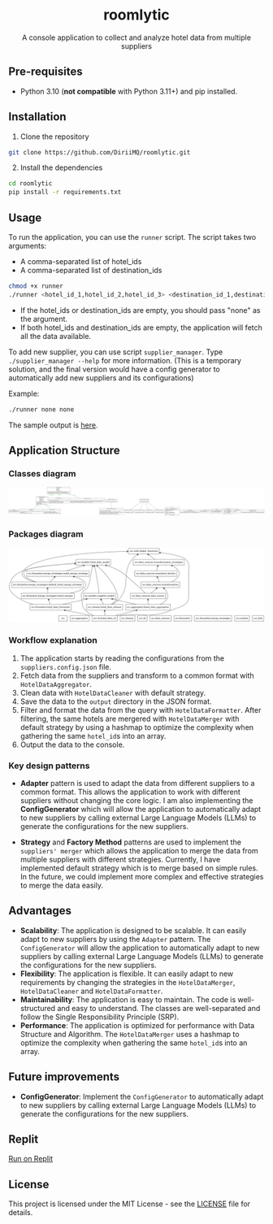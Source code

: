 <div align="center">

# roomlytic

A console application to collect and analyze hotel data from multiple suppliers

</div>

## Pre-requisites
- Python 3.10 (**not compatible** with Python 3.11+) and pip installed.

## Installation

1. Clone the repository
```bash
git clone https://github.com/DiriiMQ/roomlytic.git
```

2. Install the dependencies
```bash
cd roomlytic
pip install -r requirements.txt
```

## Usage

To run the application, you can use the `runner` script. The script takes two arguments:
  - A comma-separated list of hotel_ids
  - A comma-separated list of destination_ids

```bash
chmod +x runner
./runner <hotel_id_1,hotel_id_2,hotel_id_3> <destination_id_1,destination_id_2>
```

- If the hotel_ids or destination_ids are empty, you should pass "none" as the argument.
- If both hotel_ids and destination_ids are empty, the application will fetch all the data available.

To add new supplier, you can use script `supplier_manager`. Type `./supplier_manager --help` for more information. (This is a temporary solution, and the final version would have a config generator to automatically add new suppliers and its configurations)

Example:
```bash
./runner none none
```

The sample output is [here](sample/output.json).

## Application Structure

### Classes diagram

![Classes diagram](diagrams/classes_roomlytic_final.png)

### Packages diagram

![Packages diagram](diagrams/packages_roomlytic_final.png)

### Workflow explanation

1. The application starts by reading the configurations from the `suppliers.config.json` file. 
2. Fetch data from the suppliers and transform to a common format with `HotelDataAggregator`. 
3. Clean data with `HotelDataCleaner` with default strategy.
4. Save the data to the `output` directory in the JSON format.
5. Filter and format the data from the query with `HotelDataFormatter`. After filtering, the same hotels are mergered with `HotelDataMerger` with default strategy by using a hashmap to optimize the complexity when gathering the same `hotel_id`s into an array.
6. Output the data to the console.

### Key design patterns

- **Adapter** pattern is used to adapt the data from different suppliers to a common format. This allows the application to work with different suppliers without changing the core logic. I am also implementing the **ConfigGenerator** which will allow the application to automatically adapt to new suppliers by calling external Large Language Models (LLMs) to generate the configurations for the new suppliers.

- **Strategy** and **Factory Method** patterns are used to implement the `suppliers' merger` which allows the application to merge the data from multiple suppliers with different strategies. Currently, I have implemented default strategy which is to merge based on simple rules. In the future, we could implement more complex and effective strategies to merge the data easily. 

## Advantages

- **Scalability**: The application is designed to be scalable. It can easily adapt to new suppliers by using the `Adapter` pattern. The `ConfigGenerator` will allow the application to automatically adapt to new suppliers by calling external Large Language Models (LLMs) to generate the configurations for the new suppliers.
- **Flexibility**: The application is flexible. It can easily adapt to new requirements by changing the strategies in the `HotelDataMerger`, `HotelDataCleaner` and `HotelDataFormatter`.
- **Maintainability**: The application is easy to maintain. The code is well-structured and easy to understand. The classes are well-separated and follow the Single Responsibility Principle (SRP).
- **Performance**: The application is optimized for performance with Data Structure and Algorithm. The `HotelDataMerger` uses a hashmap to optimize the complexity when gathering the same `hotel_id`s into an array.

## Future improvements

- **ConfigGenerator**: Implement the `ConfigGenerator` to automatically adapt to new suppliers by calling external Large Language Models (LLMs) to generate the configurations for the new suppliers.

## Replit

[Run on Replit](https://replit.com/@pmquang22/roomlytic)

## License

This project is licensed under the MIT License - see the [LICENSE](LICENSE) file for details.
